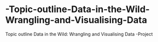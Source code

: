 # -Topic-outline-Data-in-the-Wild-Wrangling-and-Visualising-Data
 Topic outline Data in the Wild: Wrangling and Visualising Data -Project
